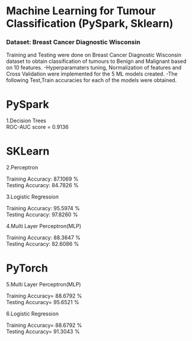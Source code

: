 
# Machine Learning for Tumour Classification (PySpark, Sklearn)

### Dataset: Breast Cancer Diagnostic Wisconsin

Training and Testing were done on Breast Cancer Diagnostic Wisconsin dataset to obtain classification of tumours to Benign and Malignant based on 10 features.
-Hyperparamaters tuning, Normalization of features and Cross Validation were implemented for the 5 ML models created.
-The following Test,Train accuracies for each of the models were obtained.

# PySpark
1.Decision Trees               
ROC-AUC score = 0.9136

# SKLearn
2.Perceptron
                            
Training Accuracy: 87.1069 %            
Testing Accuracy: 84.7826 %   

3.Logistic Regression 
 
Training Accuracy: 95.5974 %            
Testing Accuracy: 97.8260 %

4.Multi Layer Perceptron(MLP)  

Training Accuracy: 88.3647 %            
Testing Accuracy: 82.6086 %


# PyTorch
5.Multi Layer Perceptron(MLP) 
    
Training Accuracy= 88.6792 %           
Testing Accuracy= 95.6521 % 

6.Logistic Regression
    
Training Accuracy= 88.6792 %            
Testing Accuracy= 91.3043 %
